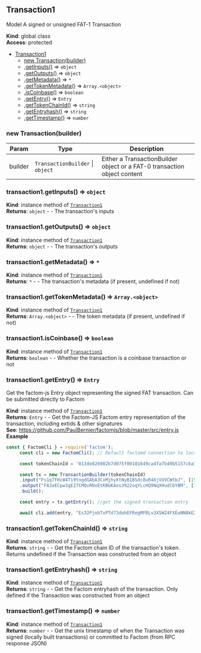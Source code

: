 <a name="Transaction1"></a>

## Transaction1
Model A signed or unsigned FAT-1 Transaction

**Kind**: global class  
**Access**: protected  

* [Transaction1](#Transaction1)
    * [new Transaction(builder)](#new_Transaction1_new)
    * [.getInputs()](#Transaction1+getInputs) ⇒ <code>object</code>
    * [.getOutputs()](#Transaction1+getOutputs) ⇒ <code>object</code>
    * [.getMetadata()](#Transaction1+getMetadata) ⇒ <code>\*</code>
    * [.getTokenMetadata()](#Transaction1+getTokenMetadata) ⇒ <code>Array.&lt;object&gt;</code>
    * [.isCoinbase()](#Transaction1+isCoinbase) ⇒ <code>boolean</code>
    * [.getEntry()](#Transaction1+getEntry) ⇒ <code>Entry</code>
    * [.getTokenChainId()](#Transaction1+getTokenChainId) ⇒ <code>string</code>
    * [.getEntryhash()](#Transaction1+getEntryhash) ⇒ <code>string</code>
    * [.getTimestamp()](#Transaction1+getTimestamp) ⇒ <code>number</code>

<a name="new_Transaction1_new"></a>

### new Transaction(builder)

| Param | Type | Description |
| --- | --- | --- |
| builder | <code>TransactionBuilder</code> \| <code>object</code> | Either a TransactionBuilder object or a FAT-0 transaction object content |

<a name="Transaction1+getInputs"></a>

### transaction1.getInputs() ⇒ <code>object</code>
**Kind**: instance method of [<code>Transaction1</code>](#Transaction1)  
**Returns**: <code>object</code> - - The transaction's inputs  
<a name="Transaction1+getOutputs"></a>

### transaction1.getOutputs() ⇒ <code>object</code>
**Kind**: instance method of [<code>Transaction1</code>](#Transaction1)  
**Returns**: <code>object</code> - - The transaction's outputs  
<a name="Transaction1+getMetadata"></a>

### transaction1.getMetadata() ⇒ <code>\*</code>
**Kind**: instance method of [<code>Transaction1</code>](#Transaction1)  
**Returns**: <code>\*</code> - - The transaction's metadata (if present, undefined if not)  
<a name="Transaction1+getTokenMetadata"></a>

### transaction1.getTokenMetadata() ⇒ <code>Array.&lt;object&gt;</code>
**Kind**: instance method of [<code>Transaction1</code>](#Transaction1)  
**Returns**: <code>Array.&lt;object&gt;</code> - - The token metadata (if present, undefined if not)  
<a name="Transaction1+isCoinbase"></a>

### transaction1.isCoinbase() ⇒ <code>boolean</code>
**Kind**: instance method of [<code>Transaction1</code>](#Transaction1)  
**Returns**: <code>boolean</code> - - Whether the transaction is a coinbase transaction or not  
<a name="Transaction1+getEntry"></a>

### transaction1.getEntry() ⇒ <code>Entry</code>
Get the factom-js Entry object representing the signed FAT transaction. Can be submitted directly to Factom

**Kind**: instance method of [<code>Transaction1</code>](#Transaction1)  
**Returns**: <code>Entry</code> - - Get the Factom-JS Factom entry representation of the transaction, including extids & other signatures  
**See**: https://github.com/PaulBernier/factomjs/blob/master/src/entry.js  
**Example**  
```js
const { FactomCli } = require('factom');
     const cli = new FactomCli(); // Default factomd connection to localhost:8088 and walletd connection to localhost:8089

     const tokenChainId = '013de826902b7d075f00101649ca4fa7b49b5157cba736b2ca90f67e2ad6e8ec';

     const tx = new TransactionBuilder(tokenChainId)
     .input("Fs1q7FHcW4Ti9tngdGAbA3CxMjhyXtNyB1BSdc8uR46jVUVCWtbJ", [150])
     .output("FA3aECpw3gEZ7CMQvRNxEtKBGKAos3922oqYLcHQ9NqXHudC6YBM", [150])
     .build();

     const entry = tx.getEntry(); //get the signed transaction entry

     await cli.add(entry, "Es32PjobTxPTd73dohEFRegMFRLv3X5WZ4FXEwNN8kE2pMDfeMym"); //commit the transaction entry to the token chain
```
<a name="Transaction1+getTokenChainId"></a>

### transaction1.getTokenChainId() ⇒ <code>string</code>
**Kind**: instance method of [<code>Transaction1</code>](#Transaction1)  
**Returns**: <code>string</code> - - Get the Factom chain ID of the transaction's token. Returns undefined if the Transaction was constructed from an object  
<a name="Transaction1+getEntryhash"></a>

### transaction1.getEntryhash() ⇒ <code>string</code>
**Kind**: instance method of [<code>Transaction1</code>](#Transaction1)  
**Returns**: <code>string</code> - - Get the Factom entryhash of the transaction. Only defined if the Transaction was constructed from an object  
<a name="Transaction1+getTimestamp"></a>

### transaction1.getTimestamp() ⇒ <code>number</code>
**Kind**: instance method of [<code>Transaction1</code>](#Transaction1)  
**Returns**: <code>number</code> - - Get the unix timestamp of when the Transaction was signed (locally built transactions) or committed to Factom (from RPC response JSON)  
